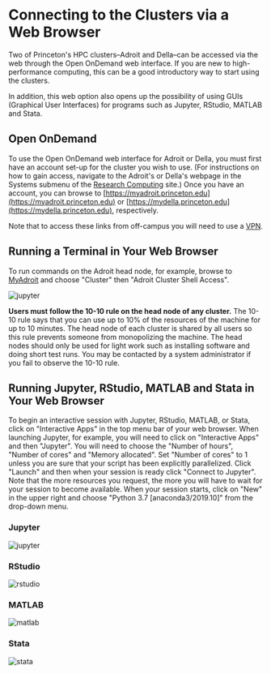 # Connecting to the Clusters via a Web Browser

Two of Princeton's HPC clusters–Adroit and Della–can be accessed via the web through the Open OnDemand web interface. If you are new to high-performance computing, this can be a good introductory way to start using the clusters.

In addition, this web option also opens up the possibility of using GUIs (Graphical User Interfaces) for programs such as  Jupyter, RStudio, MATLAB and Stata.

## Open OnDemand

To use the Open OnDemand web interface for Adroit or Della, you must first have an account set-up for the cluster you wish to use. (For instructions on how to gain access, navigate to the Adroit's or Della's webpage in the Systems submenu of the [Research Computing](https://researchcomputing.princeton.edu/) site.) Once you have an account, you can browse to [https://myadroit.princeton.edu](https://myadroit.princeton.edu) or [https://mydella.princeton.edu](https://mydella.princeton.edu), respectively.

Note that to access these links from off-campus you will need to use a [VPN](https://princeton.service-now.com/snap?id=kb_article&sys_id=ce2a27064f9ca20018ddd48e5210c745).

## Running a Terminal in Your Web Browser

To run commands on the Adroit head node, for example, browse to [MyAdroit](https://myadroit.princeton.edu/) and choose "Cluster" then "Adroit Cluster Shell Access".

![jupyter](images/terminal_two_frames.png)

**Users must follow the 10-10 rule on the head node of any cluster.** The 10-10 rule says that you can use up to 10% of the resources of the machine for up to 10 minutes. The head node of each cluster is shared by all users so this rule prevents someone from monopolizing the machine. The head nodes should only be used for light work such as installing software and doing short test runs. You may be contacted by a system administrator if you fail to observe the 10-10 rule.

## Running Jupyter, RStudio, MATLAB and Stata in Your Web Browser

To begin an interactive session with Jupyter, RStudio, MATLAB, or Stata, click on "Interactive Apps" in the top menu bar of your web browser.
When launching Jupyter, for example, you will need to click on "Interactive Apps" and then "Jupyter". You will need to choose the "Number of hours",
"Number of cores" and "Memory allocated". Set "Number of cores" to 1 unless you are sure that your script has been
explicitly parallelized. Click "Launch" and then when your session is ready click "Connect to Jupyter". Note that the more
resources you request, the more you will have to wait for your session to become available. When your session starts,
click on "New" in the upper right and choose "Python 3.7 [anaconda3/2019.10]" from the drop-down menu.

### Jupyter
![jupyter](images/jupyter_notebook.png)

### RStudio
![rstudio](images/rstudio_two_frames.png)

### MATLAB
![matlab](images/matlab_two_frames.png)

### Stata
![stata](images/stata_two_frames.png)
